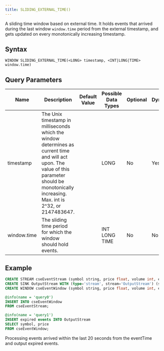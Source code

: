 ```yaml
---
title: SLIDING_EXTERNAL_TIME()
---
```


A sliding time window based on external time. It holds events that arrived during the last window `window.time` period from the external timestamp, and gets updated on every monotonically increasing timestamp.

## Syntax

    WINDOW SLIDING_EXTERNAL_TIME(<LONG> timestamp, <INT|LONG|TIME> window.time)

## Query Parameters

| Name        | Description            | Default Value | Possible Data Types | Optional | Dynamic |
|-------------|------------------------|---------------|---------------------|----------|---------|
| timestamp   | The Unix timestamp in milliseconds which the window determines as current time and will act upon. The value of this parameter should be monotonically increasing. Max. int is 2^32, or 2147483647. |               | LONG     | No       | Yes     |
| window.time | The sliding time period for which the window should hold events.      |          | INT LONG TIME    | No      | No      |

## Example

```sql
CREATE STREAM cseEventStream (symbol string, price float, volume int, eventTime long);
CREATE SINK OutputStream WITH (type='stream', stream='OutputStream') (symbol string, price float);
CREATE WINDOW cseEventWindow (symbol string, price float, volume int, eventTime long) SLIDING_EXTERNAL_TIME(eventTime, 20 sec) OUTPUT expired events;

@info(name = 'query0')
INSERT INTO cseEventWindow
FROM cseEventStream;

@info(name = 'query1')
INSERT expired events INTO OutputStream
SELECT symbol, price
FROM cseEventWindow;
```

Processing events arrived within the last 20 seconds from the eventTime and output expired events.
